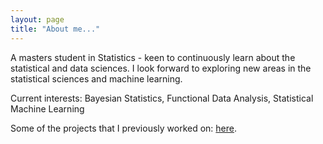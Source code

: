 ```yaml
---
layout: page
title: "About me..."
---
```


A masters student in Statistics - keen to continuously learn about the statistical and data sciences. I look forward to exploring new areas in the statistical sciences and machine learning. 

Current interests: Bayesian Statistics, Functional Data Analysis, Statistical Machine Learning

Some of the projects that I previously worked on: [here](https://yovna26.github.io/blog/). 


